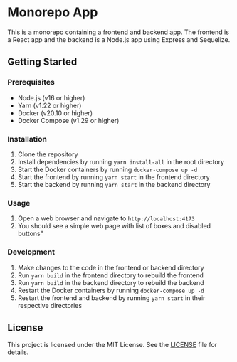 # Monorepo App

This is a monorepo containing a frontend and backend app. The frontend is a React app and the backend is a Node.js app using Express and Sequelize.

## Getting Started

### Prerequisites

- Node.js (v16 or higher)
- Yarn (v1.22 or higher)
- Docker (v20.10 or higher)
- Docker Compose (v1.29 or higher)

### Installation

1. Clone the repository
2. Install dependencies by running `yarn install-all` in the root directory
3. Start the Docker containers by running `docker-compose up -d`
4. Start the frontend by running `yarn start` in the frontend directory
5. Start the backend by running `yarn start` in the backend directory

### Usage

1. Open a web browser and navigate to `http://localhost:4173`
2. You should see a simple web page with list of boxes and disabled buttons"

### Development

1. Make changes to the code in the frontend or backend directory
2. Run `yarn build` in the frontend directory to rebuild the frontend
3. Run `yarn build` in the backend directory to rebuild the backend
4. Restart the Docker containers by running `docker-compose up -d`
5. Restart the frontend and backend by running `yarn start` in their respective directories

## License

This project is licensed under the MIT License. See the [LICENSE](LICENSE) file for details.
